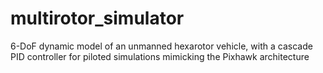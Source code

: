 # multirotor_simulator
6-DoF dynamic model of an unmanned hexarotor vehicle, with a cascade PID controller for piloted simulations mimicking the Pixhawk architecture
